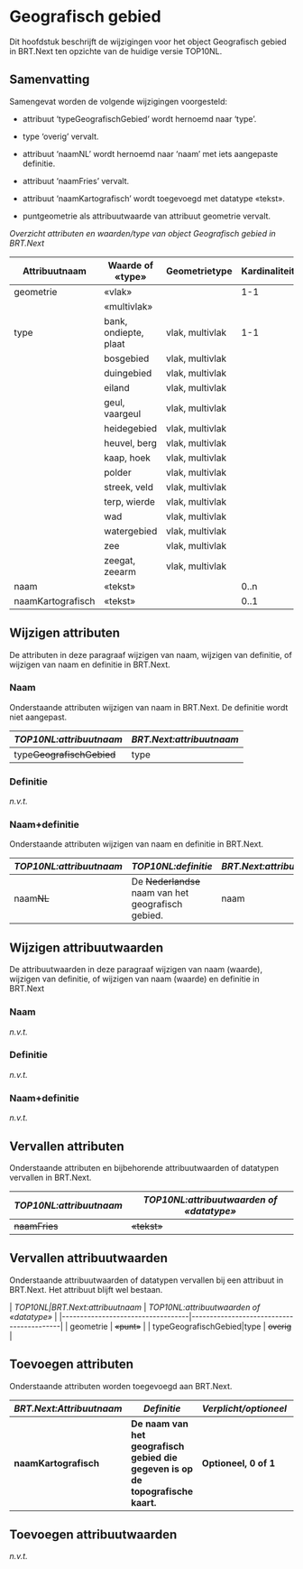 Geografisch gebied
==================

Dit hoofdstuk beschrijft de wijzigingen voor het object Geografisch gebied in
BRT.Next ten opzichte van de huidige versie TOP10NL.

Samenvatting
------------

Samengevat worden de volgende wijzigingen voorgesteld:

-   attribuut ‘typeGeografischGebied’ wordt hernoemd naar ‘type’.

-   type ‘overig’ vervalt.

-   attribuut ‘naamNL’ wordt hernoemd naar ‘naam’ met iets aangepaste definitie.

-   attribuut ‘naamFries’ vervalt.

-   attribuut ‘naamKartografisch’ wordt toegevoegd met datatype «tekst».

-   puntgeometrie als attribuutwaarde van attribuut geometrie vervalt.

*Overzicht attributen en waarden/type van object Geografisch gebied in BRT.Next*

| Attribuutnaam     | Waarde of «type»      | Geometrietype   | Kardinaliteit |
|-------------------|-----------------------|-----------------|---------------|
| geometrie         | «vlak»                |                 | 1-1           |
|                   | «multivlak»           |                 |               |
| type              | bank, ondiepte, plaat | vlak, multivlak | 1-1           |
|                   | bosgebied             | vlak, multivlak |               |
|                   | duingebied            | vlak, multivlak |               |
|                   | eiland                | vlak, multivlak |               |
|                   | geul, vaargeul        | vlak, multivlak |               |
|                   | heidegebied           | vlak, multivlak |               |
|                   | heuvel, berg          | vlak, multivlak |               |
|                   | kaap, hoek            | vlak, multivlak |               |
|                   | polder                | vlak, multivlak |               |
|                   | streek, veld          | vlak, multivlak |               |
|                   | terp, wierde          | vlak, multivlak |               |
|                   | wad                   | vlak, multivlak |               |
|                   | watergebied           | vlak, multivlak |               |
|                   | zee                   | vlak, multivlak |               |
|                   | zeegat, zeearm        | vlak, multivlak |               |
| naam              | «tekst»               |                 | 0..n          |
| naamKartografisch | «tekst»               |                 | 0..1          |

Wijzigen attributen
-------------------

De attributen in deze paragraaf wijzigen van naam, wijzigen van definitie, of
wijzigen van naam en definitie in BRT.Next.

### Naam

Onderstaande attributen wijzigen van naam in BRT.Next. De definitie wordt niet
aangepast.

| *TOP10NL:attribuutnaam*       | *BRT.Next:attribuutnaam* |
|-------------------------------|--------------------------|
| type~~GeografischGebied~~ | type                     |

### Definitie

*n.v.t.*

### Naam+definitie

Onderstaande attributen wijzigen van naam en definitie in BRT.Next.

| *TOP10NL:attribuutnaam* | *TOP10NL:definitie*                                     | *BRT.Next:attribuutnaam* | *BRT.Next:definitie*                |
|-------------------------|---------------------------------------------------------|--------------------------|-------------------------------------|
| naam~~NL~~          | De ~~Nederlandse~~ naam van het geografisch gebied. | naam                     | De naam van het geografisch gebied. |

Wijzigen attribuutwaarden
-------------------------

De attribuutwaarden in deze paragraaf wijzigen van naam (waarde), wijzigen van
definitie, of wijzigen van naam (waarde) en definitie in BRT.Next

### Naam

*n.v.t.*

### Definitie

*n.v.t.*

### Naam+definitie

*n.v.t.*

Vervallen attributen
--------------------

Onderstaande attributen en bijbehorende attribuutwaarden of datatypen vervallen
in BRT.Next.

| *TOP10NL:attribuutnaam* | *TOP10NL:attribuutwaarden of «datatype»* |
|-------------------------|------------------------------------------|
| ~~naamFries~~       | ~~«tekst»~~                          |

Vervallen attribuutwaarden
--------------------------

Onderstaande attribuutwaarden of datatypen vervallen bij een attribuut in
BRT.Next. Het attribuut blijft wel bestaan.

| *TOP10NL|BRT.Next:attribuutnaam* | *TOP10NL:attribuutwaarden of «datatype»* |
|-----------------------------------|------------------------------------------|
| geometrie                         | ~~«punt»~~                           |
| typeGeografischGebied|type       | ~~overig~~                           |

Toevoegen attributen
--------------------

Onderstaande attributen worden toegevoegd aan BRT.Next.

| *BRT.Next:Attribuutnaam* | *Definitie*                                                                      | *Verplicht/optioneel* | *Attribuutwaarde* |
|--------------------------|----------------------------------------------------------------------------------|-----------------------|-------------------|
| **naamKartografisch**    | **De naam van het geografisch gebied die gegeven is op de topografische kaart.** | **Optioneel, 0 of 1** | **«tekst»**       |

Toevoegen attribuutwaarden
--------------------------

*n.v.t.*
